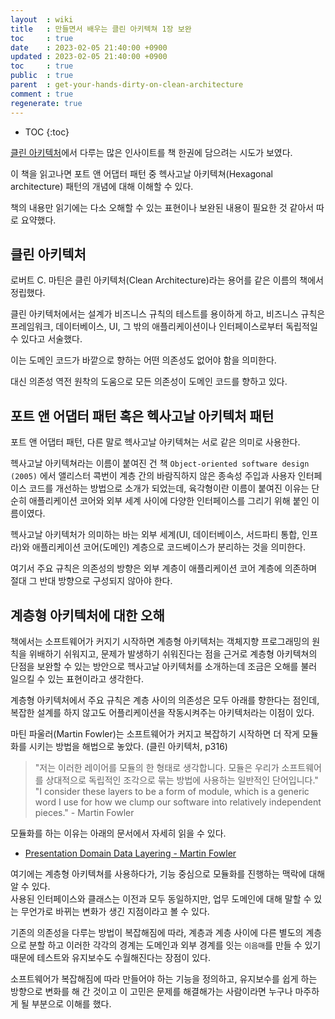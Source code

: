```yaml
---
layout  : wiki
title   : 만들면서 배우는 클린 아키텍쳐 1장 보완
toc     : true
date    : 2023-02-05 21:40:00 +0900
updated : 2023-02-05 21:40:00 +0900
toc     : true
public  : true
parent  : get-your-hands-dirty-on-clean-architecture
comment : true
regenerate: true
---
```


* TOC
{:toc}

[클린 아키텍처](https://www.aladin.co.kr/shop/wproduct.aspx?ItemId=202322454)에서 다루는 많은 인사이트를 책 한권에 담으려는 시도가 보였다.  

이 책을 읽고나면 포트 앤 어댑터 패턴 중 헥사고날 아키텍쳐(Hexagonal architecture) 패턴의 개념에 대해 이해할 수 있다.

책의 내용만 읽기에는 다소 오해할 수 있는 표현이나 보완된 내용이 필요한 것 같아서 따로 요약했다.

## 클린 아키텍처

로버트 C. 마틴은 클린 아키텍처(Clean Architecture)라는 용어를 같은 이름의 책에서 정립했다.  

클린 아키텍처에서는 설계가 비즈니스 규칙의 테스트를 용이하게 하고, 비즈니스 규칙은 프레임워크, 데이터베이스, UI, 그 밖의 애플리케이션이나 인터페이스로부터 독립적일 수 있다고 서술했다.  

이는 도메인 코드가 바깥으로 향하는 어떤 의존성도 없어야 함을 의미한다.  

대신 의존성 역전 원착의 도움으로 모든 의존성이 도메인 코드를 향하고 있다.  

## 포트 앤 어댑터 패턴 혹은 헥사고날 아키텍처 패턴

포트 앤 어댑터 패턴, 다른 말로 헥사고날 아키텍쳐는 서로 같은 의미로 사용한다.  

헥사고날 아키텍쳐라는 이름이 붙여진 건 책 `Object-oriented software design (2005)` 에서 앨리스터 콕번이 계층 간의 바람직하지 않은 종속성 주입과 사용자 인터페이스 코드를 개선하는 방법으로 소개가 되었는데, 육각형이란 이름이 붙여진 이유는 단순히 애플리케이션 코어와 외부 세계 사이에 다양한 인터페이스를 그리기 위해 붙인 이름이였다.  

헥사고날 아키텍처가 의미하는 바는 외부 세계(UI, 데이터베이스, 서드파티 통합, 인프라)와 애플리케이션 코어(도메인) 계층으로 코드베이스가 분리하는 것을 의미한다.  

여기서 주요 규칙은 의존성의 방향은 외부 계층이 애플리케이션 코어 계층에 의존하며 절대 그 반대 방향으로 구성되지 않아야 한다.  

## 계층형 아키텍처에 대한 오해

책에서는 소프트웨어가 커지기 시작하면 계층형 아키텍처는 객체지향 프로그래밍의 원칙을 위배하기 쉬워지고, 문제가 발생하기 쉬워진다는 점을 근거로 계층형 아키텍쳐의 단점을 보완할 수 있는 방안으로 헥사고날 아키텍처를 소개하는데 조금은 오해를 불러 일으킬 수 있는 표현이라고 생각한다.  

계층형 아키텍처에서 주요 규칙은 계층 사이의 의존성은 모두 아래를 향한다는 점인데, 복잡한 설계를 하지 않고도 어플리케이션을 작동시켜주는 아키텍처라는 이점이 있다.  

마틴 파울러(Martin Fowler)는 소프트웨어가 커지고 복잡하기 시작하면 더 작게 모듈화를 시키는 방법을 해법으로 놓았다. (클린 아키텍처, p316)  

> "저는 이러한 레이어를 모듈의 한 형태로 생각합니다. 모듈은 우리가 소프트웨어를 상대적으로 독립적인 조각으로 묶는 방법에 사용하는 일반적인 단어입니다."  
"I consider these layers to be a form of module, which is a generic word I use for how we clump our software into relatively independent pieces." - Martin Fowler

모듈화를 하는 이유는 아래의 문서에서 자세히 읽을 수 있다.  

- [Presentation Domain Data Layering - Martin Fowler](https://martinfowler.com/bliki/PresentationDomainDataLayering.html)

여기에는 계층형 아키텍쳐를 사용하다가, 기능 중심으로 모듈화를 진행하는 맥락에 대해 알 수 있다.  
사용된 인터페이스와 클래스는 이전과 모두 동일하지만, 업무 도메인에 대해 말할 수 있는 무언가로 바뀌는 변화가 생긴 지점이라고 볼 수 있다.  

기존의 의존성을 다루는 방법이 복잡해짐에 따라, 계층과 계층 사이에 다른 별도의 계층으로 분할 하고 이러한 각각의 경계는 도메인과 외부 경계를 잇는 `이음매`를 만들 수 있기 때문에 테스트와 유지보수도 수월해진다는 장점이 있다.  

소프트웨어가 복잡해짐에 따라 만들어야 하는 기능을 정의하고, 유지보수를 쉽게 하는 방향으로 변화를 해 간 것이고 이 고민은 문제를 해결해가는 사람이라면 누구나 마주하게 될 부분으로 이해를 했다.


